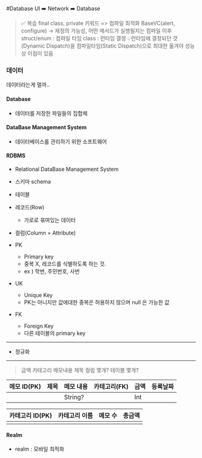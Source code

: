 #Database UI ➡️ Network ➡️ Database

> ✅ 복습
> final class, private 키워드 => 컴파일 최적화
> BaseVC(alert, configure) -> 재정의 가능성, 어떤 메서드가 실행될지는 컴파일 이후
> struct/enum : 컴파일 타임
> class : 런타임 결정 
> 💡런타임에 결정되던 것(Dynamic Dispatch)을 컴파일타임(Static Dispatch)으로 최대한 옮겨야 성능상 이점이 있음


### 데이터
데이터라는게 멀까..
#### Database
- 데이터를 저장한 파일들의 집합체
#### DataBase Management System
- 데이터베이스를 관리하기 위한 소프트웨어
#### RDBMS 
- Relational DataBase Management System

- 스키마 schema
- 테이블
- 레코드(Row)
	- 가로로 묶여있는 데이터
- 컬럼(Column = Attribute)

- PK
	- Primary key
	- 중복 X, 레코드를 식별하도록 하는 것.
	- ex ) 학번, 주민번호, 사번
- UK
	- Unique Key 
	- PK는 아니지만 값에대한 중복은 허용하지 않으며 null 은 가능한 값
- FK
	- Foreign Key 
	- 다른 테이블의 primary key

--- 
- 정규화 
---
> 금액 카테고리 메모내용 제목
> 컬럼 몇개? 테이블 몇개?


| 메모 ID(PK) | 제목  | 메모 내용   | 카테고리(FK) | 금액  | 등록날짜 |
| --------- | --- | ------- | -------- | --- | ---- |
|           |     | String? |          | Int |      |

| 카테고리 ID(PK) | 카테고리 이름 | 메모 수 | 총금액 |
| ----------- | ------- | ---- | --- |
|             |         |      |     |
#### Realm
- realm : 모바일 최적화 
